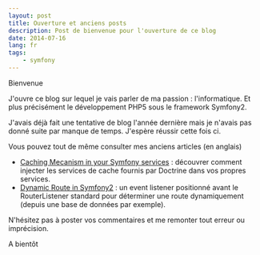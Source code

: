 ```yaml
---
layout: post
title: Ouverture et anciens posts
description: Post de bienvenue pour l'ouverture de ce blog
date: 2014-07-16
lang: fr
tags:
    - symfony
---
```


Bienvenue

J'ouvre ce blog sur lequel je vais parler de ma passion : l'informatique. Et plus précisément le développement PHP5 sous le framework Symfony2.

J'avais déjà fait une tentative de blog l'année dernière mais je n'avais pas donné suite par manque de temps. J'espère réussir cette fois ci.

Vous pouvez tout de même consulter mes anciens articles (en anglais)

  * [Caching Mecanism in your Symfony services](http://joboudev.wordpress.com/2013/06/09/caching-mecanism-in-you-symfony-services/) : découvrer comment
injecter les services de cache fournis par Doctrine dans vos propres services.
  * [Dynamic Route in Symfony2](http://joboudev.wordpress.com/2013/04/21/dynamic-route-in-symfony2/) : un event listener positionné avant le
RouterListener standard pour déterminer une route dynamiquement (depuis une base de données par exemple).

N'hésitez pas à poster vos commentaires et me remonter tout erreur ou imprécision.

A bientôt
